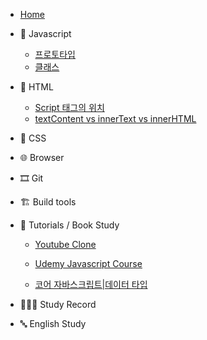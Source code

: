 -   [Home](/)

*   🍊 Javascript

    -   [프로토타입](/javascript/prototype.md)
    -   [클래스](/javascript/class.md)

*   🚂 HTML

    -   [Script 태그의 위치](/html/script태그의_위치.md)
    -   [textContent vs innerText vs innerHTML](/html/../../html/textcontent_innertext_innerhtml.md)

*   💅 CSS

*   🌐 Browser

*   🎞 Git

*   🏗 Build tools

*   📝 Tutorials / Book Study

    -   [Youtube Clone](/tutorials/youtubeClone.md)

    -   [Udemy Javascript Course](/tutorials/유데미-자바스크립트-정리.md)

    -   [코어 자바스크립트|데이터 타입](/tutorials/자바스크립트_기초_스터디/01.데이터_타입.md)

*   👩🏻‍💻 Study Record

*   🔤 English Study
